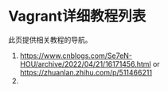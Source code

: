 # Vagrant详细教程列表

此页提供相关教程的导航。

1. <https://www.cnblogs.com/Se7eN-HOU/archive/2022/04/21/16171456.html> or <https://zhuanlan.zhihu.com/p/511466211>
2. 

